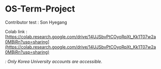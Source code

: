# OS-Term-Project
Contributor test : Son Hyegang


Colab link : [https://colab.research.google.com/drive/14UJSbvPtCOyoRpXt_Kk1T07w2a0MBjRn?usp=sharing](https://colab.research.google.com/drive/14UJSbvPtCOyoRpXt_Kk1T07w2a0MBjRn?usp=sharing)

_: Only Korea University accounts are accessible._
